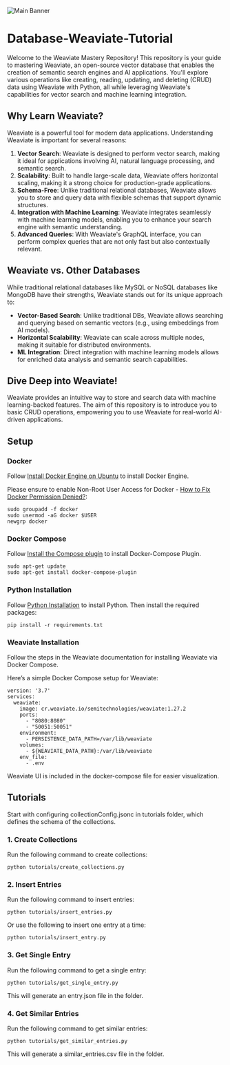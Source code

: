 ![Main Banner](./markdown-images/main-banner.png)

# Database-Weaviate-Tutorial
Welcome to the Weaviate Mastery Repository! This repository is your guide to mastering Weaviate, an open-source vector database that enables the creation of semantic search engines and AI applications. You'll explore various operations like creating, reading, updating, and deleting (CRUD) data using Weaviate with Python, all while leveraging Weaviate's capabilities for vector search and machine learning integration.

## Why Learn Weaviate?
Weaviate is a powerful tool for modern data applications. Understanding Weaviate is important for several reasons:

1. **Vector Search**: Weaviate is designed to perform vector search, making it ideal for applications involving AI, natural language processing, and semantic search.
2. **Scalability**: Built to handle large-scale data, Weaviate offers horizontal scaling, making it a strong choice for production-grade applications.
3. **Schema-Free**: Unlike traditional relational databases, Weaviate allows you to store and query data with flexible schemas that support dynamic structures.
4. **Integration with Machine Learning**: Weaviate integrates seamlessly with machine learning models, enabling you to enhance your search engine with semantic understanding.
5. **Advanced Queries**: With Weaviate's GraphQL interface, you can perform complex queries that are not only fast but also contextually relevant.

## Weaviate vs. Other Databases
While traditional relational databases like MySQL or NoSQL databases like MongoDB have their strengths, Weaviate stands out for its unique approach to:

- **Vector-Based Search**: Unlike traditional DBs, Weaviate allows searching and querying based on semantic vectors (e.g., using embeddings from AI models).
- **Horizontal Scalability**: Weaviate can scale across multiple nodes, making it suitable for distributed environments.
- **ML Integration**: Direct integration with machine learning models allows for enriched data analysis and semantic search capabilities.

## Dive Deep into Weaviate!
Weaviate provides an intuitive way to store and search data with machine learning-backed features. The aim of this repository is to introduce you to basic CRUD operations, empowering you to use Weaviate for real-world AI-driven applications.

## Setup

### Docker

Follow [Install Docker Engine on Ubuntu](https://docs.docker.com/engine/install/ubuntu/) to install Docker Engine.

Please ensure to enable Non-Root User Access for Docker - [How to Fix Docker Permission Denied?](https://phoenixnap.com/kb/docker-permission-denied):
```terminal
sudo groupadd -f docker
sudo usermod -aG docker $USER
newgrp docker
```

### Docker Compose
Follow [Install the Compose plugin](https://docs.docker.com/compose/install/) to install Docker-Compose Plugin.
```
sudo apt-get update
sudo apt-get install docker-compose-plugin
```

### Python Installation
Follow [Python Installation](https://www.python.org/downloads/) to install Python. Then install the required packages:

```terminal
pip install -r requirements.txt
```

### Weaviate Installation
Follow the steps in the Weaviate documentation for installing Weaviate via Docker Compose.

Here’s a simple Docker Compose setup for Weaviate:
```terminal
version: '3.7'
services:
  weaviate:
    image: cr.weaviate.io/semitechnologies/weaviate:1.27.2
    ports:
      - "8080:8080"
      - "50051:50051"
    environment:
      - PERSISTENCE_DATA_PATH=/var/lib/weaviate
    volumes:
      - ${WEAVIATE_DATA_PATH}:/var/lib/weaviate
    env_file:
      - .env
```

Weaviate UI is included in the docker-compose file for easier visualization.

## Tutorials

Start with configuring collectionConfig.jsonc in tutorials folder, which defines the schema of the collections.

### 1. Create Collections

Run the following command to create collections:
```terminal
python tutorials/create_collections.py
```

### 2. Insert Entries

Run the following command to insert entries:
```terminal
python tutorials/insert_entries.py
```
Or use the following to insert one entry at a time:
```terminal
python tutorials/insert_entry.py
```

### 3. Get Single Entry

Run the following command to get a single entry:
```terminal
python tutorials/get_single_entry.py
```

This will generate an entry.json file in the folder.

### 4. Get Similar Entries

Run the following command to get similar entries:
```terminal
python tutorials/get_similar_entries.py
```

This will generate a similar_entries.csv file in the folder.